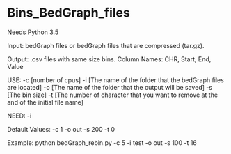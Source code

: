 # Bins_BedGraph_files

Needs Python 3.5

Input: bedGraph files or bedGraph files that are compressed (tar.gz).

Output: .csv files with same size bins. Column Names: CHR, Start, End, Value

USE:
-c <int> [number of cpus]
-i <char> [The name of the folder that the bedGraph files are located]
-o <char> [The name of the folder that the output will be saved]
-s <int> [The bin size]
-t <int> [The number of character that you want to remove at the and of the initial file name]

NEED:
-i

Default Values:
-c 1
-o out
-s 200
-t 0

Example:
python bedGraph_rebin.py -c 5 -i test -o out -s 100 -t 16
